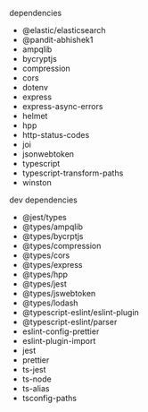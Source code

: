 dependencies

- @elastic/elasticsearch
- @pandit-abhishek1
- ampqlib
- bycryptjs
- compression
- cors
- dotenv
- express
- express-async-errors
- helmet
- hpp
- http-status-codes
- joi
- jsonwebtoken
- typescript
- typescript-transform-paths
- winston

dev dependencies

- @jest/types
- @types/ampqlib
- @types/bycrptjs
- @types/compression
- @types/cors
- @types/express
- @types/hpp
- @types/jest
- @types/jswebtoken
- @types/lodash
- @typescript-eslint/eslint-plugin
- @typescript-eslint/parser
- eslint-config-prettier
- eslint-plugin-import
- jest
- prettier
- ts-jest
- ts-node
- ts-alias
- tsconfig-paths
